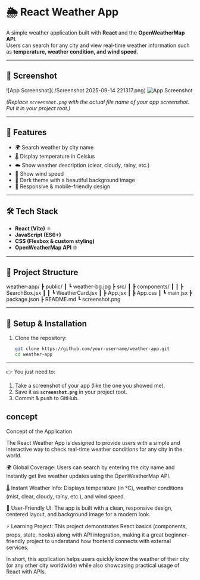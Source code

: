 # 🌦️ React Weather App

A simple weather application built with **React** and the **OpenWeatherMap API**.  
Users can search for any city and view real-time weather information such as **temperature, weather condition, and wind speed**.  

---

## 📸 Screenshot
![App Screenshot](./Screenshot 2025-09-14 221317.png)
![App Screenshot](./Screenshot.png)



*(Replace `screenshot.png` with the actual file name of your app screenshot. Put it in your project root.)*

---

## 🚀 Features
- 🌍 Search weather by city name  
- 🌡️ Display temperature in Celsius  
- ☁️ Show weather description (clear, cloudy, rainy, etc.)  
- 💨 Show wind speed  
- 🎨 Dark theme with a beautiful background image  
- 📱 Responsive & mobile-friendly design  

---

## 🛠️ Tech Stack
- **React (Vite)** ⚛️  
- **JavaScript (ES6+)**  
- **CSS (Flexbox & custom styling)**  
- **OpenWeatherMap API** 🌐  

---

## 📂 Project Structure
weather-app/
┣ public/
┃ ┗ weather-bg.jpg
┣ src/
┃ ┣ components/
┃ ┃ ┣ SearchBox.jsx
┃ ┃ ┗ WeatherCard.jsx
┃ ┣ App.jsx
┃ ┣ App.css
┃ ┗ main.jsx
┣ package.json
┣ README.md
┗ screenshot.png

---

## 🔑 Setup & Installation

1. Clone the repository:
   ```bash
   git clone https://github.com/your-username/weather-app.git
   cd weather-app

---

👉 You just need to:
1. Take a screenshot of your app (like the one you showed me).  
2. Save it as **`screenshot.png`** in your project root.  
3. Commit & push to GitHub.  

## concept
Concept of the Application

The React Weather App is designed to provide users with a simple and interactive way to check real-time weather conditions for any city in the world.

🌍 Global Coverage: Users can search by entering the city name and instantly get live weather updates using the OpenWeatherMap API.

🌡️ Instant Weather Info: Displays temperature (in °C), weather conditions (mist, clear, cloudy, rainy, etc.), and wind speed.

🎨 User-Friendly UI: The app is built with a clean, responsive design, centered layout, and background image for a modern look.

⚡ Learning Project: This project demonstrates React basics (components, props, state, hooks) along with API integration, making it a great beginner-friendly project to understand how frontend connects with external services.

In short, this application helps users quickly know the weather of their city (or any other city worldwide) while also showcasing practical usage of React with APIs.

